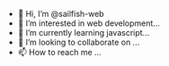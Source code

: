 - 👋 Hi, I’m @sailfish-web
- 👀 I’m interested in web development...
- 🌱 I’m currently learning javascript...
- 💞️ I’m looking to collaborate on ...
- 📫 How to reach me ...

<!---
sailfish-web/sailfish-web is a ✨ special ✨ repository because its `README.md` (this file) appears on your GitHub profile.
You can click the Preview link to take a look at your changes.
--->

